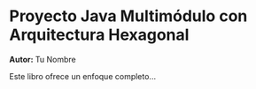 # Proyecto Java Multimódulo con Arquitectura Hexagonal

**Autor:** Tu Nombre

Este libro ofrece un enfoque completo...